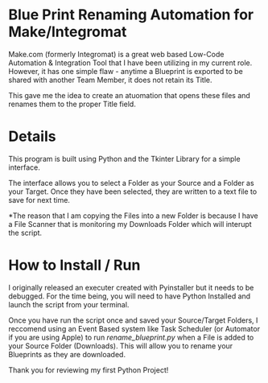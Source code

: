 # Blue Print Renaming Automation for Make/Integromat
Make.com (formerly Integromat) is a great web based Low-Code Automation & Integration Tool that I have been utilizing in my current role. However, it has one simple flaw - anytime a Blueprint is exported to be shared with another Team Member, it does not retain its Title. 

This gave me the idea to create an atuomation that opens these files and renames them to the proper Title field.

# Details
This program is built using Python and the Tkinter Library for a simple interface. 

The interface allows you to select a Folder as your Source and a Folder as your Target. Once they have been selected, they are written to a text file to save for next time. 

*The reason that I am copying the Files into a new Folder is because I have a File Scanner that is monitoring my Downloads Folder which will interupt the script.

# How to Install / Run
I originally released an executer created with Pyinstaller but it needs to be debugged. For the time being, you will need to have Python Installed and launch the script from your terminal.

Once you have run the script once and saved your Source/Target Folders, I reccomend using an Event Based system like Task Scheduler (or Automator if you are using Apple) to run *rename_blueprint.py* when a File is added to your Source Folder (Downloads). This will allow you to rename your Blueprints as they are downloaded.

Thank you for reviewing my first Python Project!

